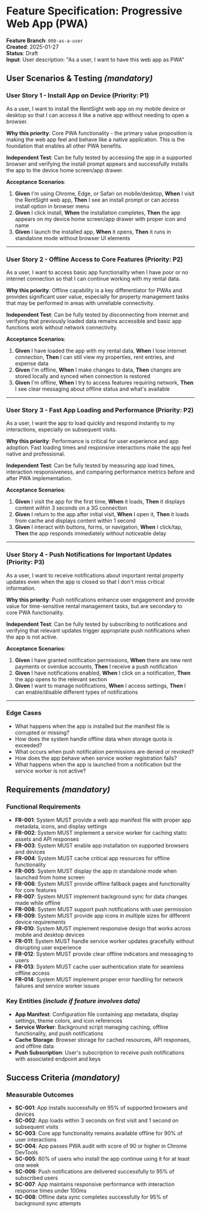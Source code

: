 # Feature Specification: Progressive Web App (PWA)

**Feature Branch**: `008-as-a-user`  
**Created**: 2025-01-27  
**Status**: Draft  
**Input**: User description: "As a user, I want to have this web app as PWA"

## User Scenarios & Testing *(mandatory)*

### User Story 1 - Install App on Device (Priority: P1)

As a user, I want to install the RentSight web app on my mobile device or desktop so that I can access it like a native app without needing to open a browser.

**Why this priority**: Core PWA functionality - the primary value proposition is making the web app feel and behave like a native application. This is the foundation that enables all other PWA benefits.

**Independent Test**: Can be fully tested by accessing the app in a supported browser and verifying the install prompt appears and successfully installs the app to the device home screen/app drawer.

**Acceptance Scenarios**:

1. **Given** I'm using Chrome, Edge, or Safari on mobile/desktop, **When** I visit the RentSight web app, **Then** I see an install prompt or can access install option in browser menu
2. **Given** I click install, **When** the installation completes, **Then** the app appears on my device home screen/app drawer with proper icon and name
3. **Given** I launch the installed app, **When** it opens, **Then** it runs in standalone mode without browser UI elements

---

### User Story 2 - Offline Access to Core Features (Priority: P2)

As a user, I want to access basic app functionality when I have poor or no internet connection so that I can continue working with my rental data.

**Why this priority**: Offline capability is a key differentiator for PWAs and provides significant user value, especially for property management tasks that may be performed in areas with unreliable connectivity.

**Independent Test**: Can be fully tested by disconnecting from internet and verifying that previously loaded data remains accessible and basic app functions work without network connectivity.

**Acceptance Scenarios**:

1. **Given** I have loaded the app with my rental data, **When** I lose internet connection, **Then** I can still view my properties, rent entries, and expense data
2. **Given** I'm offline, **When** I make changes to data, **Then** changes are stored locally and synced when connection is restored
3. **Given** I'm offline, **When** I try to access features requiring network, **Then** I see clear messaging about offline status and what's available

---

### User Story 3 - Fast App Loading and Performance (Priority: P2)

As a user, I want the app to load quickly and respond instantly to my interactions, especially on subsequent visits.

**Why this priority**: Performance is critical for user experience and app adoption. Fast loading times and responsive interactions make the app feel native and professional.

**Independent Test**: Can be fully tested by measuring app load times, interaction responsiveness, and comparing performance metrics before and after PWA implementation.

**Acceptance Scenarios**:

1. **Given** I visit the app for the first time, **When** it loads, **Then** it displays content within 3 seconds on a 3G connection
2. **Given** I return to the app after initial visit, **When** I open it, **Then** it loads from cache and displays content within 1 second
3. **Given** I interact with buttons, forms, or navigation, **When** I click/tap, **Then** the app responds immediately without noticeable delay

---

### User Story 4 - Push Notifications for Important Updates (Priority: P3)

As a user, I want to receive notifications about important rental property updates even when the app is closed so that I don't miss critical information.

**Why this priority**: Push notifications enhance user engagement and provide value for time-sensitive rental management tasks, but are secondary to core PWA functionality.

**Independent Test**: Can be fully tested by subscribing to notifications and verifying that relevant updates trigger appropriate push notifications when the app is not active.

**Acceptance Scenarios**:

1. **Given** I have granted notification permissions, **When** there are new rent payments or overdue accounts, **Then** I receive a push notification
2. **Given** I have notifications enabled, **When** I click on a notification, **Then** the app opens to the relevant section
3. **Given** I want to manage notifications, **When** I access settings, **Then** I can enable/disable different types of notifications

---

### Edge Cases

- What happens when the app is installed but the manifest file is corrupted or missing?
- How does the system handle offline data when storage quota is exceeded?
- What occurs when push notification permissions are denied or revoked?
- How does the app behave when service worker registration fails?
- What happens when the app is launched from a notification but the service worker is not active?

## Requirements *(mandatory)*

### Functional Requirements

- **FR-001**: System MUST provide a web app manifest file with proper app metadata, icons, and display settings
- **FR-002**: System MUST implement a service worker for caching static assets and API responses
- **FR-003**: System MUST enable app installation on supported browsers and devices
- **FR-004**: System MUST cache critical app resources for offline functionality
- **FR-005**: System MUST display the app in standalone mode when launched from home screen
- **FR-006**: System MUST provide offline fallback pages and functionality for core features
- **FR-007**: System MUST implement background sync for data changes made while offline
- **FR-008**: System MUST support push notifications with user permission
- **FR-009**: System MUST provide app icons in multiple sizes for different device requirements
- **FR-010**: System MUST implement responsive design that works across mobile and desktop devices
- **FR-011**: System MUST handle service worker updates gracefully without disrupting user experience
- **FR-012**: System MUST provide clear offline indicators and messaging to users
- **FR-013**: System MUST cache user authentication state for seamless offline access
- **FR-014**: System MUST implement proper error handling for network failures and service worker issues

### Key Entities *(include if feature involves data)*

- **App Manifest**: Configuration file containing app metadata, display settings, theme colors, and icon references
- **Service Worker**: Background script managing caching, offline functionality, and push notifications
- **Cache Storage**: Browser storage for cached resources, API responses, and offline data
- **Push Subscription**: User's subscription to receive push notifications with associated endpoint and keys

## Success Criteria *(mandatory)*

### Measurable Outcomes

- **SC-001**: App installs successfully on 95% of supported browsers and devices
- **SC-002**: App loads within 3 seconds on first visit and 1 second on subsequent visits
- **SC-003**: Core app functionality remains available offline for 90% of user interactions
- **SC-004**: App passes PWA audit with score of 90 or higher in Chrome DevTools
- **SC-005**: 80% of users who install the app continue using it for at least one week
- **SC-006**: Push notifications are delivered successfully to 95% of subscribed users
- **SC-007**: App maintains responsive performance with interaction response times under 100ms
- **SC-008**: Offline data sync completes successfully for 95% of background sync attempts